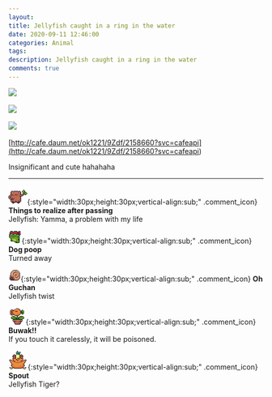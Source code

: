 ```yaml
---
layout: 
title: Jellyfish caught in a ring in the water
date: 2020-09-11 12:46:00
categories: Animal
tags: 
description: Jellyfish caught in a ring in the water
comments: true
---
```


![](https://blog.kakaocdn.net/dn/c1L20m/btqH2ebdXYx/kf5ARL6TR0hrCMLLNkgYr1/img.gif)

![](https://blog.kakaocdn.net/dn/t63aE/btqHZkQB27G/i1SGNJ7BXZKNTYDQnmOyK1/img.gif)

![](https://blog.kakaocdn.net/dn/bt6jP7/btqHXD3XJyl/e5KywIxsa3PLx6KPDVXrtK/img.gif)

[http://cafe.daum.net/ok1221/9Zdf/2158660?svc=cafeapi](<http://cafe.daum.net/ok1221/9Zdf/2158660?svc=cafeapi>)

Insignificant and cute hahahaha

* * *

![comment](/assets/character/trunk.png){:style="width:30px;height:30px;vertical-align:sub;" .comment_icon} **Things to realize after passing**  
Jellyfish: Yamma, a problem with my life   
  
![comment](/assets/character/frog.png){:style="width:30px;height:30px;vertical-align:sub;" .comment_icon} **Dog poop**  
Turned away   
  
![comment](/assets/character/snail.png){:style="width:30px;height:30px;vertical-align:sub;" .comment_icon} **Oh Guchan**  
Jellyfish twist   
  
![comment](/assets/character/plant.png){:style="width:30px;height:30px;vertical-align:sub;" .comment_icon} **Buwak!!**  
If you touch it carelessly, it will be poisoned.   
  
![comment](/assets/character/bird.png){:style="width:30px;height:30px;vertical-align:sub;" .comment_icon} **Spout**  
Jellyfish Tiger?   
  

